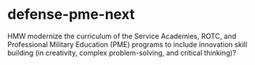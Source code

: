 # defense-pme-next
HMW modernize the curriculum of the Service Academies, ROTC, and Professional Military Education (PME) programs to include innovation skill building (in creativity, complex problem-solving, and critical thinking)?
